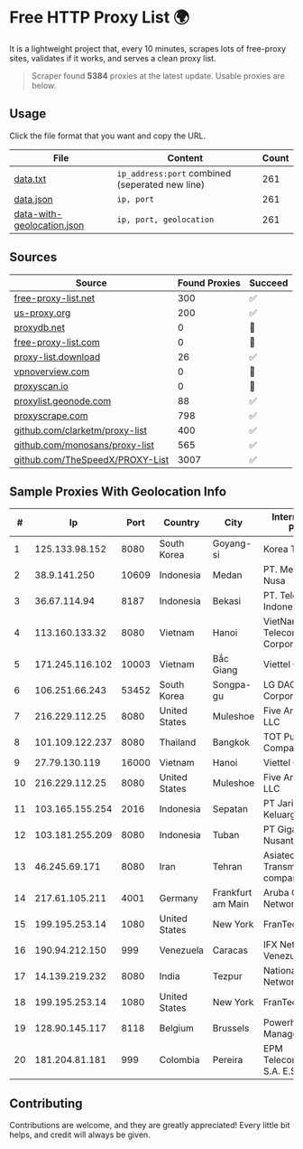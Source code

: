 
# Free HTTP Proxy List 🌍

It is a lightweight project that, every 10 minutes, scrapes lots of free-proxy sites, validates if it works, and serves a clean proxy list.


> Scraper found **5384** proxies at the latest update. Usable proxies are below.

## Usage

Click the file format that you want and copy the URL.


|File|Content|Count|
|----|-------|-----|
|[data.txt](https://raw.githubusercontent.com/themiralay/Proxy-List-World/master/data.txt)|`ip_address:port` combined (seperated new line)|261|
|[data.json](https://raw.githubusercontent.com/themiralay/Proxy-List-World/master/data.json)|`ip, port`|261|
|[data-with-geolocation.json](https://raw.githubusercontent.com/themiralay/Proxy-List-World/master/data-with-geolocation.json)|`ip, port, geolocation`|261|

## Sources

|Source|Found Proxies|Succeed|
|------|-------------|-------|
|[free-proxy-list.net](https://free-proxy-list.net)|300|✅|
|[us-proxy.org](https://www.us-proxy.org)|200|✅|
|[proxydb.net](http://proxydb.net)|0|🚫|
|[free-proxy-list.com](https://free-proxy-list.com/?page=&port=&type%5B%5D=http&type%5B%5D=https&up_time=0&search=Search)|0|🚫|
|[proxy-list.download](https://www.proxy-list.download/HTTP)|26|✅|
|[vpnoverview.com](https://vpnoverview.com/privacy/anonymous-browsing/free-proxy-servers)|0|🚫|
|[proxyscan.io](https://www.proxyscan.io)|0|🚫|
|[proxylist.geonode.com](https://proxylist.geonode.com/api/proxy-list?limit=300&page=1&sort_by=lastChecked&sort_type=desc&protocols=http,https)|88|✅|
|[proxyscrape.com](https://api.proxyscrape.com/v2/?request=displayproxies&protocol=http&timeout=10000&country=all&ssl=all&anonymity=all)|798|✅|
|[github.com/clarketm/proxy-list](https://raw.githubusercontent.com/clarketm/proxy-list/master/proxy-list-raw.txt)|400|✅|
|[github.com/monosans/proxy-list](https://raw.githubusercontent.com/monosans/proxy-list/main/proxies/http.txt)|565|✅|
|[github.com/TheSpeedX/PROXY-List](https://raw.githubusercontent.com/TheSpeedX/PROXY-List/master/http.txt)|3007|✅|


## Sample Proxies With Geolocation Info

|#|Ip|Port|Country|City|Internet Service Provider|
|-|--|----|-------|----|-------------------------|
|1|125.133.98.152|8080|South Korea|Goyang-si|Korea Telecom|
|2|38.9.141.250|10609|Indonesia|Medan|PT. Media Antar Nusa|
|3|36.67.114.94|8187|Indonesia|Bekasi|PT. Telekomunikasi Indonesia|
|4|113.160.133.32|8080|Vietnam|Hanoi|VietNam Post and Telecom Corporation|
|5|171.245.116.102|10003|Vietnam|Bắc Giang|Viettel Corporation|
|6|106.251.66.243|53452|South Korea|Songpa-gu|LG DACOM Corporation|
|7|216.229.112.25|8080|United States|Muleshoe|Five Area Systems, LLC|
|8|101.109.122.237|8080|Thailand|Bangkok|TOT Public Company Limited|
|9|27.79.130.119|16000|Vietnam|Hanoi|Viettel Corporation|
|10|216.229.112.25|8080|United States|Muleshoe|Five Area Systems, LLC|
|11|103.165.155.254|2016|Indonesia|Sepatan|PT Jaringan Keluarga Bersama|
|12|103.181.255.209|8080|Indonesia|Tuban|PT Giga Digital Nusantara|
|13|46.245.69.171|8080|Iran|Tehran|Asiatech Data Transmission company|
|14|217.61.105.211|4001|Germany|Frankfurt am Main|Aruba GmbH Cloud Network DC05|
|15|199.195.253.14|1080|United States|New York|FranTech Solutions|
|16|190.94.212.150|999|Venezuela|Caracas|IFX Networks Venezuela C.A.|
|17|14.139.219.232|8080|India|Tezpur|National Knowledge Network|
|18|199.195.253.14|1080|United States|New York|FranTech Solutions|
|19|128.90.145.117|8118|Belgium|Brussels|Powerhouse Management, Inc.|
|20|181.204.81.181|999|Colombia|Pereira|EPM Telecomunicaciones S.A. E.S.P.|



## Contributing

Contributions are welcome, and they are greatly appreciated! Every
little bit helps, and credit will always be given.

